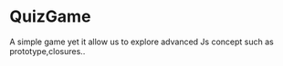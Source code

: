 # QuizGame
A simple game yet it allow us to explore advanced Js concept such as prototype,closures..
